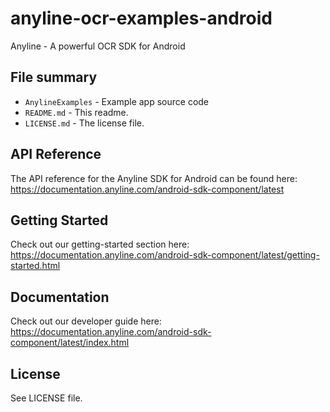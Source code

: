 # anyline-ocr-examples-android
Anyline - A powerful OCR SDK for Android

## File summary

* `AnylineExamples` - Example app source code
* `README.md` - This readme.
* `LICENSE.md` - The license file.

## API Reference

The API reference for the Anyline SDK for Android can be found here: https://documentation.anyline.com/android-sdk-component/latest

## Getting Started

Check out our getting-started section here: https://documentation.anyline.com/android-sdk-component/latest/getting-started.html

## Documentation

Check out our developer guide here: https://documentation.anyline.com/android-sdk-component/latest/index.html

## License

See LICENSE file.